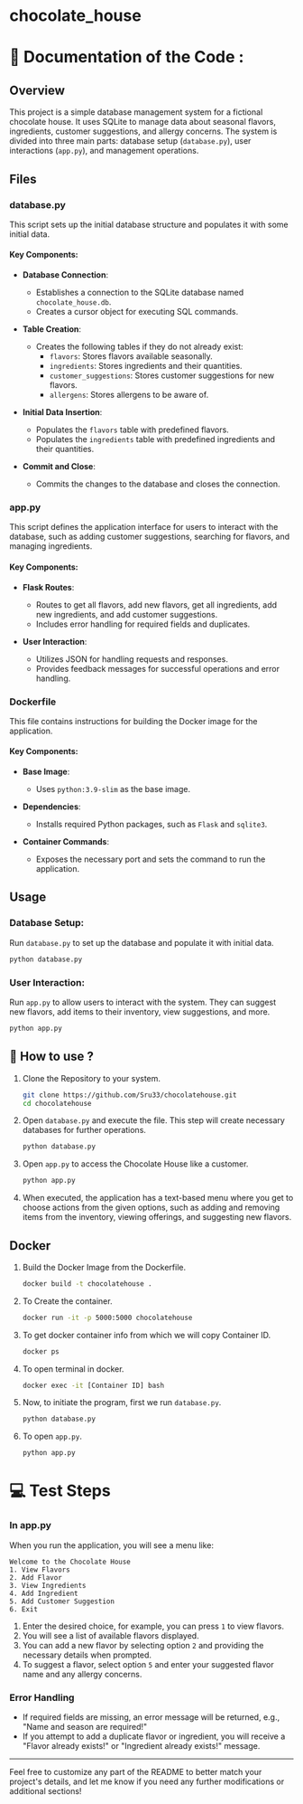 # chocolate_house
# 📄 Documentation of the Code :
## Overview
This project is a simple database management system for a fictional chocolate house. It uses SQLite to manage data about seasonal flavors, ingredients, customer suggestions, and allergy concerns. The system is divided into three main parts: database setup (`database.py`), user interactions (`app.py`), and management operations.

## Files

### database.py
This script sets up the initial database structure and populates it with some initial data.

#### Key Components:
- **Database Connection**:
  - Establishes a connection to the SQLite database named `chocolate_house.db`.
  - Creates a cursor object for executing SQL commands.

- **Table Creation**:
  - Creates the following tables if they do not already exist:
    - `flavors`: Stores flavors available seasonally.
    - `ingredients`: Stores ingredients and their quantities.
    - `customer_suggestions`: Stores customer suggestions for new flavors.
    - `allergens`: Stores allergens to be aware of.

- **Initial Data Insertion**:
  - Populates the `flavors` table with predefined flavors.
  - Populates the `ingredients` table with predefined ingredients and their quantities.

- **Commit and Close**:
  - Commits the changes to the database and closes the connection.

### app.py
This script defines the application interface for users to interact with the database, such as adding customer suggestions, searching for flavors, and managing ingredients.

#### Key Components:
- **Flask Routes**:
  - Routes to get all flavors, add new flavors, get all ingredients, add new ingredients, and add customer suggestions.
  - Includes error handling for required fields and duplicates.

- **User Interaction**:
  - Utilizes JSON for handling requests and responses.
  - Provides feedback messages for successful operations and error handling.

### Dockerfile
This file contains instructions for building the Docker image for the application.

#### Key Components:
- **Base Image**:
  - Uses `python:3.9-slim` as the base image.

- **Dependencies**:
  - Installs required Python packages, such as `Flask` and `sqlite3`.

- **Container Commands**:
  - Exposes the necessary port and sets the command to run the application.

## Usage
### Database Setup:
Run `database.py` to set up the database and populate it with initial data.
```sh
python database.py
```

### User Interaction:
Run `app.py` to allow users to interact with the system. They can suggest new flavors, add items to their inventory, view suggestions, and more.
```sh
python app.py
```

## 🚀 How to use ?

1. Clone the Repository to your system.
   ```sh
   git clone https://github.com/Sru33/chocolatehouse.git
   cd chocolatehouse
   ```
2. Open `database.py` and execute the file. This step will create necessary databases for further operations.
   ```sh
   python database.py
   ```
3. Open `app.py` to access the Chocolate House like a customer.
   ```sh
   python app.py
   ```
4. When executed, the application has a text-based menu where you get to choose actions from the given options, such as adding and removing items from the inventory, viewing offerings, and suggesting new flavors.

## Docker 
1. Build the Docker Image from the Dockerfile.
   ```sh 
   docker build -t chocolatehouse .
   ```
2. To Create the container.
   ```sh
   docker run -it -p 5000:5000 chocolatehouse
   ```
3. To get docker container info from which we will copy Container ID.
   ```sh
   docker ps
   ```
4. To open terminal in docker.
   ```sh
   docker exec -it [Container ID] bash
   ```
5. Now, to initiate the program, first we run `database.py`.
   ```sh
   python database.py
   ```
6. To open `app.py`.
   ```sh
   python app.py
   ```

# 💻 Test Steps 

### In app.py 
When you run the application, you will see a menu like:
```
Welcome to the Chocolate House
1. View Flavors
2. Add Flavor
3. View Ingredients
4. Add Ingredient
5. Add Customer Suggestion
6. Exit
```
1. Enter the desired choice, for example, you can press `1` to view flavors.
2. You will see a list of available flavors displayed.
3. You can add a new flavor by selecting option `2` and providing the necessary details when prompted.
4. To suggest a flavor, select option `5` and enter your suggested flavor name and any allergy concerns.

### Error Handling
- If required fields are missing, an error message will be returned, e.g., "Name and season are required!"
- If you attempt to add a duplicate flavor or ingredient, you will receive a "Flavor already exists!" or "Ingredient already exists!" message.

---

Feel free to customize any part of the README to better match your project's details, and let me know if you need any further modifications or additional sections!
